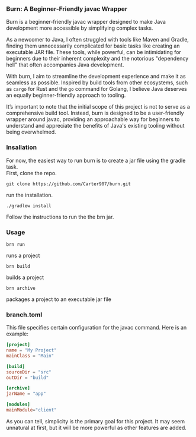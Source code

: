### Burn: A Beginner-Friendly javac Wrapper


Burn is a beginner-friendly javac wrapper designed to make Java development more accessible by simplifying complex tasks.

As a newcomer to Java, I often struggled with tools like Maven and Gradle, finding them unnecessarily complicated for basic tasks like creating an executable JAR file. These tools, while powerful, can be intimidating for beginners due to their inherent complexity and the notorious "dependency hell" that often accompanies Java development.

With burn, I aim to streamline the development experience and make it as seamless as possible. Inspired by build tools from other ecosystems, such as `cargo` for Rust and the `go` command for Golang, I believe Java deserves an equally beginner-friendly approach to tooling.

It’s important to note that the initial scope of this project is not to serve as a comprehensive build tool. Instead, burn is designed to be a user-friendly wrapper around javac, providing an approachable way for beginners to understand and appreciate the benefits of Java's existing tooling without being overwhelmed.

### Insallation
For now, the easiest way to run burn is to create a jar file using the gradle task.
\
First, clone the repo.

```
git clone https://github.com/Carter907/burn.git
```
run the installation.
```
./gradlew install
```
Follow the instructions to run the the brn jar.


### Usage

```
brn run
```
runs a project
```
brn build
```
builds a project
```
brn archive
```
packages a project to an executable jar file

### branch.toml

This file specifies certain configuration for the javac command. Here is an example:
```toml
[project]
name = "My Project"
mainClass = "Main"

[build]
sourceDir = "src"
outDir = "build"

[archive]
jarName = "app"

[modules]
mainModule="client"
```
As you can tell, simplicity is the primary goal for this project. It may seem unnatural at first, but it will be more powerful as other features are added.
